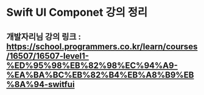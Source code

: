 # Swift UI Componet 강의 정리  

## 개발자리님 강의 링크 : <https://school.programmers.co.kr/learn/courses/16507/16507-level1-%ED%95%98%EB%82%98%EC%94%A9-%EA%BA%BC%EB%82%B4%EB%A8%B9%EB%8A%94-switfui>
